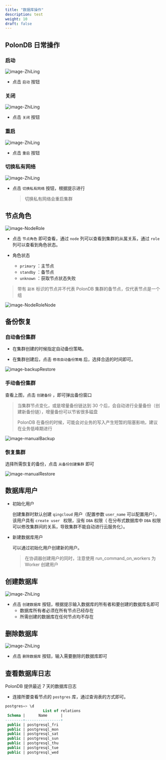 ```yaml
---
title: "数据库操作"
description: test
weight: 10
draft: false
---
```




## PolonDB 日常操作

### 启动

![image-ZhiLing](../../_images/image-ZhiLing.png)

* 点击 `启动` 按钮

### 关闭

![image-ZhiLing](../../_images/image-ZhiLing.png)

* 点击 `关闭` 按钮

### 重启

![image-ZhiLing](../../_images/image-ZhiLing.png)

* 点击 `重启` 按钮

### 切换私有网络

![image-ZhiLing](../../_images/image-ZhiLing.png)

* 点击 `切换私有网络` 按钮，根据提示进行

  > 切换私有网络会重启集群

## 节点角色

![image-NodeRole](../../_images/image-NodeRole.png)

* 点击 `节点角色` 即可查看，通过 `node` 列可以查看到集群的从属关系，通过 `role` 列可以查看到角色状态。

* 角色状态

  -  `primary` ：主节点
  -  `standby` ：备节点
  -  `unknown` ：获取节点状态失败

> 带有 `副本` 标识的节点并不代表 PolonDB 集群的备节点，仅代表节点是一个组

![image-NodeRoleNode](../../_images/image-NodeRoleNode.png)

## 备份恢复

### 自动备份集群

* 在集群创建的时候指定自动备份策略。

* 在集群创建后，点击 `修改自动备份策略` 后，选择合适的时间即可。

![image-backupRestore](../../_images/image-backupRestore.png)

### 手动备份集群

查看上图，点击 `创建备份` ，即可弹出备份窗口

> 当集群节点变化，或是增量备份链达到 30 个后，会自动进行全量备份（创建新备份链），增量备份可以节省很多磁盘
>
> PolonDB 在备份的时候，可能会对业务的写入产生短暂的阻塞影响，建议在业务低峰期进行

![image-manualBackup](../../_images/image-manualBackup.png)

### 恢复集群

选择所需恢复的备份，点击 `从备份创建集群` 即可

![image-manualRestore](../../_images/image-manualRestore.png)



## 数据库用户

* 初始化用户

  创建集群时默认创建 `qingcloud` 用户（配置参数 `user_name` 可以配置用户），该用户具有 `create user ` 权限，没有 `DBA` 权限（ 在分布式数据库中 `DBA` 权限可以修改集群间的关系，导致集群不能自动进行云服务化）。

* 新建数据库用户

  可以通过初始化用户创建新的用户。

  > 在协调器创建用户的同时，注意使用 run_command_on_workers 为 Worker 创建用户

## 创建数据库

![image-ZhiLing](../../_images/image-ZhiLing.png)

* 点击 `创建数据库` 按钮，根据提示输入数据库的所有者和要创建的数据库名即可
  - 数据库所有者必须在所有节点已经存在
  - 所需创建的数据库在任何节点均不存在

## 删除数据库

![image-ZhiLing](../../_images/image-ZhiLing.png)

* 点击 `删除数据库` 按钮，输入需要删除的数据库即可


## 查看数据库日志

PolonDB 提供最近 7 天的数据库日志

* 连接所要查看节点的 `postgres` 库，通过查询表的方式即可。

```sql
postgres=> \d
                 List of relations
 Schema |      Name      |
--------+----------------+
 public | postgresql_fri
 public | postgresql_mon
 public | postgresql_sat
 public | postgresql_sun
 public | postgresql_thu
 public | postgresql_tue 
 public | postgresql_wed 

```